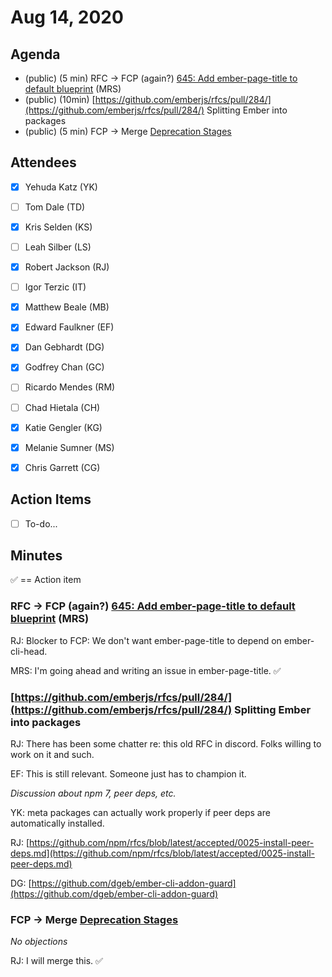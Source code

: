 # Aug 14, 2020

## Agenda

- (public) (5 min) RFC → FCP (again?) [645: Add ember-page-title to default blueprint](https://github.com/emberjs/rfcs/pull/645) (MRS)
- (public) (10min) [https://github.com/emberjs/rfcs/pull/284/](https://github.com/emberjs/rfcs/pull/284/) Splitting Ember into packages
- (public) (5 min) FCP → Merge [Deprecation Stages](https://github.com/emberjs/rfcs/pull/649)

## Attendees

- [x]  Yehuda Katz (YK)
- [ ]  Tom Dale (TD)
- [x]  Kris Selden (KS)
- [ ]  Leah Silber (LS)
- [x]  Robert Jackson (RJ)
- [ ]  Igor Terzic (IT)
- [x]  Matthew Beale (MB)
- [x]  Edward Faulkner (EF)

- [x]  Dan Gebhardt (DG)
- [x]  Godfrey Chan (GC)
- [ ]  Ricardo Mendes (RM)
- [ ]  Chad Hietala (CH)
- [x]  Katie Gengler (KG)
- [x]  Melanie Sumner (MS)
- [x]  Chris Garrett (CG)

## Action Items

- [ ]  To-do...

## Minutes

✅ == Action item

### RFC → FCP (again?) [645: Add ember-page-title to default blueprint](https://github.com/emberjs/rfcs/pull/645) (MRS)

RJ: Blocker to FCP: We don't want ember-page-title to depend on ember-cli-head.

MRS: I'm going ahead and writing an issue in ember-page-title. ✅

### [https://github.com/emberjs/rfcs/pull/284/](https://github.com/emberjs/rfcs/pull/284/) Splitting Ember into packages

RJ: There has been some chatter re: this old RFC in discord. Folks willing to work on it and such.

EF: This is still relevant. Someone just has to champion it.

*Discussion about npm 7, peer deps, etc.*

YK: meta packages can actually work properly if peer deps are automatically installed.

RJ: [https://github.com/npm/rfcs/blob/latest/accepted/0025-install-peer-deps.md](https://github.com/npm/rfcs/blob/latest/accepted/0025-install-peer-deps.md)

DG: [https://github.com/dgeb/ember-cli-addon-guard](https://github.com/dgeb/ember-cli-addon-guard)

### FCP → Merge [Deprecation Stages](https://github.com/emberjs/rfcs/pull/649)

*No objections*

RJ: I will merge this. ✅
